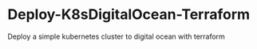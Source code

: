 # Deploy-K8sDigitalOcean-Terraform
Deploy a simple kubernetes cluster to digital ocean with terraform
